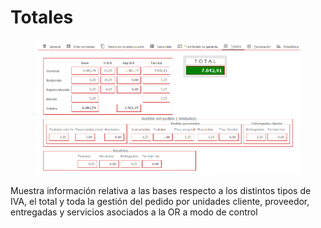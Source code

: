 # Totales

<figure><img src="../../../../../.gitbook/assets/imagen (10).png" alt=""><figcaption></figcaption></figure>

Muestra información relativa a las bases respecto a los distintos tipos de IVA, el total y toda la gestión del pedido por unidades cliente, proveedor, entregadas y servicios asociados a la OR a modo de control
